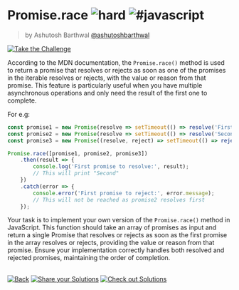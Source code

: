 <!--info-header-start--><h1>Promise.race <img src="https://img.shields.io/badge/-hard-de3d37" alt="hard"/> <img src="https://img.shields.io/badge/-%23javascript-999" alt="#javascript"/></h1><blockquote><p>by Ashutosh Barthwal <a href="https://github.com/ashutoshbarthwal" target="_blank">@ashutoshbarthwal</a></p></blockquote><p><a href="https://frontend-challenges.com/challenges/00037-hard-promise-race" target="_blank"><img src="https://img.shields.io/badge/-Take%20the%20Challenge-0d99ff?logo=javascript&logoColor=white" alt="Take the Challenge"/></a> </p><!--info-header-end-->

According to the MDN documentation, the `Promise.race()` method is used to return a promise that resolves or rejects as soon as one of the promises in the iterable resolves or rejects, with the value or reason from that promise. This feature is particularly useful when you have multiple asynchronous operations and only need the result of the first one to complete.

For e.g:

```js
const promise1 = new Promise(resolve => setTimeout(() => resolve('First'), 1000));
const promise2 = new Promise(resolve => setTimeout(() => resolve('Second'), 500));
const promise3 = new Promise((resolve, reject) => setTimeout(() => reject(new Error('Third')), 2000));

Promise.race([promise1, promise2, promise3])
    .then(result => {
        console.log('First promise to resolve:', result);
        // This will print "Second"
    })
    .catch(error => {
        console.error('First promise to reject:', error.message);
        // This will not be reached as promise2 resolves first
    });
```

Your task is to implement your own version of the `Promise.race()` method in JavaScript. This function should take an array of promises as input and return a single Promise that resolves or rejects as soon as the first promise in the array resolves or rejects, providing the value or reason from that promise. Ensure your implementation correctly handles both resolved and rejected promises, maintaining the order of completion.


<!--info-footer-start--><br><a href="../../README.md" target="_blank"><img src="https://img.shields.io/badge/-Back-grey" alt="Back"/></a> <a href="https://github.com/jsartisan/frontend-challenges/issues/new?template=answer.md&labels=answer,37,undefined&title=37%20-%20Promise.race&body=" target="_blank"><img src="https://img.shields.io/badge/-Share%20your%20Solutions-teal" alt="Share your Solutions"/></a> <a href="https://github.com/jsartisan/frontend-challenges/issues?q=label%3A37+label%3Aanswer+sort%3Areactions-%2B1-desc" target="_blank"><img src="https://img.shields.io/badge/-Check%20out%20Solutions-de5a77?logo=awesome-lists&logoColor=white" alt="Check out Solutions"/></a> <!--info-footer-end-->